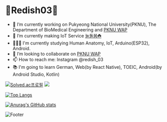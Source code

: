 # 🐣Redish03🐣

- 🔭 I’m currently working on Pukyeong National University(PKNU), The Department of BioMedical Engineering and [PKNU WAP](https://github.com/pknu-wap)
- 🌱 I’m currently making IoT Service [늘돌봄☘️](https://github.com/pknu-wap/2022_2_WAP_IoT_TEAM1)
- 👨🏽‍🎓 I'm currently studying Human Anatomy, IoT, Arduino(ESP32), Android.
- 👯 I’m looking to collaborate on [PKNU WAP](https://github.com/pknu-wap)
- 📫 How to reach me: Instagram @redish_03
- 📚 I'm going to learn German, Web(by React Native), TOEIC, Android(by Android Studio, Kotlin)
 

[![Solved.ac프로필](http://mazassumnida.wtf/api/v2/generate_badge?boj=pluto0303)](https://solved.ac/pluto0303) <img src="http://mazandi.herokuapp.com/api?handle=pluto0303&theme=warm"/>

[![Top Langs](https://github-readme-stats.vercel.app/api/top-langs/?username=Redish03)](https://github.com/Redish03/github-readme-stats)

[![Anurag's GitHub stats](https://github-readme-stats.vercel.app/api?username=Redish03)](https://github.com/Redish03/github-readme-stats)

![Footer](https://capsule-render.vercel.app/api?type=waving&color=auto&height=200&section=footer)
